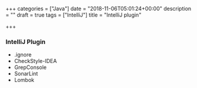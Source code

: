 +++
categories = ["Java"]
date = "2018-11-06T05:01:24+00:00"
description = ""
draft = true
tags = ["IntelliJ"]
title = "IntelliJ plugin"

+++
### IntelliJ Plugin

* .ignore
* CheckStyle-IDEA
* GrepConsole
* SonarLint
* Lombok